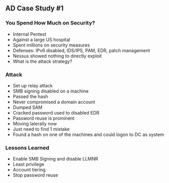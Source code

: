 ## AD Case Study #1

### You Spend How Much on Security?
- Internal Pentest
- Against a large US hospital
- Spent millions on security measures
- Defenses: IPv6 disabled, IDS/IPS, PAM, EDR, patch management
- Nessus showed nothing to directly exploit
- What is the attack strategy?

### Attack
- Set up relay attack
- SMB signing disabled on a machine
- Passed the hash
- Never compromised a domain account
- Dumped SAM
- Cracked password used to disabled EDR
- Password reuse is prominent
- Moving laterally now
- Just need to find 1 mistake
- Found a hash on one of the machines and could logon to DC as system

### Lessons Learned
- Enable SMB Signing and disable LLMNR
- Least privilege
- Account tiering
- Stop password reuse
